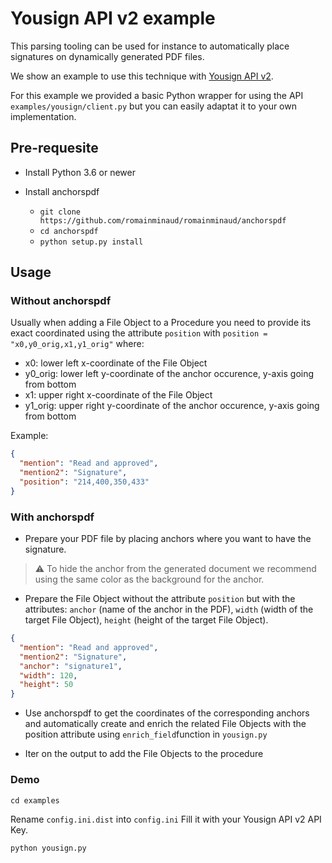 # Yousign API v2 example

This parsing tooling can be used for instance to automatically place signatures on dynamically generated PDF files.

We show an example to use this technique with [Yousign API v2](https://dev.yousign.com/).

For this example we provided a basic Python wrapper for using the API `examples/yousign/client.py` but you can easily adaptat it to your own implementation.

## Pre-requesite

- Install Python 3.6 or newer

- Install anchorspdf

  - `git clone https://github.com/romainminaud/romainminaud/anchorspdf`
  - `cd anchorspdf`
  - `python setup.py install`

## Usage

### Without anchorspdf

Usually when adding a File Object to a Procedure you need to provide its exact coordinated using the attribute `position` with `position = "x0,y0_orig,x1,y1_orig"` where:

- x0: lower left x-coordinate of the File Object
- y0_orig: lower left y-coordinate of the anchor occurence, y-axis going from bottom 
- x1: upper right x-coordinate of the File Object
- y1_orig: upper right y-coordinate of the anchor occurence, y-axis going from bottom

Example:

```json
{
  "mention": "Read and approved",
  "mention2": "Signature",
  "position": "214,400,350,433"
}
```

### With anchorspdf

- Prepare your PDF file by placing anchors where you want to have the signature.

> :warning: To hide the anchor from the generated document we recommend using the same color as the background for the anchor.

- Prepare the File Object without the attribute `position` but with the attributes: `anchor` (name of the anchor in the PDF), `width` (width of the target File Object), `height` (height of the target File Object).

```json
{
  "mention": "Read and approved",
  "mention2": "Signature",
  "anchor": "signature1",
  "width": 120,
  "height": 50
}
```

- Use anchorspdf to get the coordinates of the corresponding anchors and automatically create and enrich the related File Objects with the position attribute using `enrich_field`function in `yousign.py`

- Iter on the output to add the File Objects to the procedure

### Demo

`cd examples`

Rename `config.ini.dist` into `config.ini`
Fill it with your Yousign API v2 API Key.

`python yousign.py`